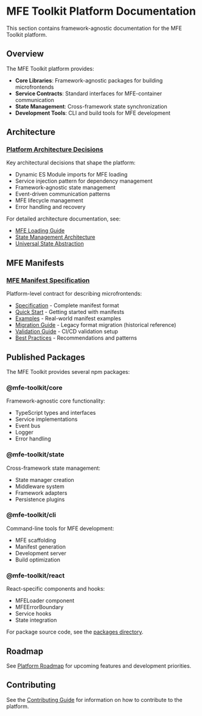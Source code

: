 # MFE Toolkit Platform Documentation

This section contains framework-agnostic documentation for the MFE Toolkit platform.

## Overview

The MFE Toolkit platform provides:

- **Core Libraries**: Framework-agnostic packages for building microfrontends
- **Service Contracts**: Standard interfaces for MFE-container communication
- **State Management**: Cross-framework state synchronization
- **Development Tools**: CLI and build tools for MFE development

## Architecture

### [Platform Architecture Decisions](./architecture/decisions.md)

Key architectural decisions that shape the platform:

- Dynamic ES Module imports for MFE loading
- Service injection pattern for dependency management
- Framework-agnostic state management
- Event-driven communication patterns
- MFE lifecycle management
- Error handling and recovery

For detailed architecture documentation, see:
- [MFE Loading Guide](../architecture/mfe-loading-guide.md)
- [State Management Architecture](../architecture/state-management-architecture.md)
- [Universal State Abstraction](../architecture/universal-state-abstraction.md)

## MFE Manifests

### [MFE Manifest Specification](./manifests/)

Platform-level contract for describing microfrontends:

- [Specification](./manifests/specification.md) - Complete manifest format
- [Quick Start](./manifests/quick-start.md) - Getting started with manifests
- [Examples](./manifests/examples.md) - Real-world manifest examples
- [Migration Guide](./manifests/migration-guide.md) - Legacy format migration (historical reference)
- [Validation Guide](./manifests/validation-guide.md) - CI/CD validation setup
- [Best Practices](./manifests/best-practices.md) - Recommendations and patterns

## Published Packages

The MFE Toolkit provides several npm packages:

### @mfe-toolkit/core

Framework-agnostic core functionality:
- TypeScript types and interfaces
- Service implementations
- Event bus
- Logger
- Error handling

### @mfe-toolkit/state

Cross-framework state management:
- State manager creation
- Middleware system
- Framework adapters
- Persistence plugins

### @mfe-toolkit/cli

Command-line tools for MFE development:
- MFE scaffolding
- Manifest generation
- Development server
- Build optimization

### @mfe-toolkit/react

React-specific components and hooks:
- MFELoader component
- MFEErrorBoundary
- Service hooks
- State integration

For package source code, see the [packages directory](../../packages/).

## Roadmap

See [Platform Roadmap](./roadmap.md) for upcoming features and development priorities.

## Contributing

See the [Contributing Guide](../../CONTRIBUTING.md) for information on how to contribute to the platform.
